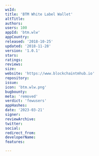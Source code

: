 ```yaml
---
wsId: 
title: 'BTM White Label Wallet'
altTitle: 
authors: 
users: 100
appId: 'btm.wlw'
appCountry: 
released: '2018-10-25'
updated: '2018-11-28'
version: '1.0.1'
stars: 
ratings: 
reviews: 
size: 
website: 'https://www.blockchaintmhub.io'
repository: 
issue: 
icon: 'btm.wlw.png'
bugbounty: 
meta: 'removed'
verdict: 'fewusers'
appHashes: 
date: '2023-03-21'
signer: 
reviewArchive: 
twitter: 
social: 
redirect_from: 
developerName: 
features: 

---
```


